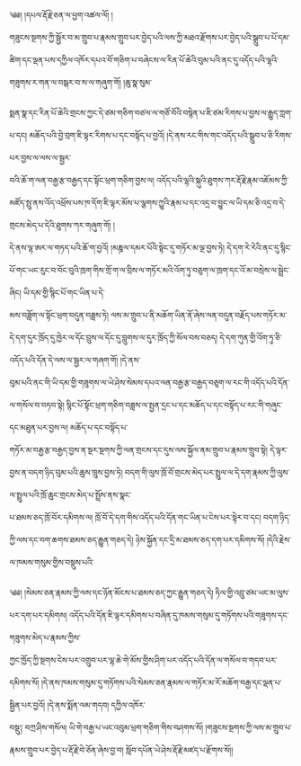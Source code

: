 ﻿  
༄༅། །དཔལ་རྡོ་རྗེ་ཅན་ལ་ཕྱག་འཚལ་ལོ། །  
གཟུངས་སྔགས་ཀྱི་སྦྱོར་བ་མ་གྲུབ་པ་རྣམས་གྲུབ་པར་བྱེད་པའི་ལས་ཀྱི་མཐའ་རྫོགས་པར་བྱེད་པའི་སྒྲུབ་པ་པོ་དམ་ཚིག་དང་ལྡན་པས་དཀྱིལ་འཁོར་དཔའ་བོ་གཅིག་པ་བཞེངས་ལ་རིན་པོ་ཆེའི་བུམ་པའི་ནང་དུ་འདོད་པའི་ལྷའི་གཟུགས་ར་གན་ལ་བསྒར་བ་ས་ལ་གཞུག་གོ། །ཆུ་སྣ་སུམ་  
  
སྨན་སྣ་དང་རིན་པོ་ཆེའི་གྲངས་ཀྱང་དེ་ཙམ་གཅིག་བཙལ་ལ་གཙོ་བོའི་བསྙེན་པ་ཇི་ཙམ་རིགས་པ་བྱས་ལ་རྒྱུད་ཀླག་པ་དང། མཆོད་པའི་བྱེ་བྲག་ཇི་ལྟར་རིགས་པ་དང་བསྟོད་པ་བྱའོ། །དེ་ནས་རང་གིས་གང་འདོད་པའི་སྒྲུབ་པ་ཅི་རིགས་པར་བྱས་ལ་ལས་ལ་སྦྱར་  
བའི་ཆོ་ག་ལན་བརྒྱ་རྩ་བརྒྱད་དང་སྟོང་ཕྲག་གཅིག་བྱས་ལ། འདོད་པའི་ལྷའི་སྐུའི་ཐུགས་ཀར་རྡོ་རྗེ་རྣམ་འཇོམས་ཀྱི་མཛོད་སྤུ་ནས་འོད་འཕྲོས་པས་ཁ་དོག་ཇི་ལྟར་མོས་པ་ལྕགས་ཀྱུའི་རྣམ་པ་དང་འདྲ་བ་བྱུང་ལ་ཡི་དམ་ཅི་འདྲ་བ་དེ་གྲངས་མེད་པ་དེའི་ཐུགས་ཀར་གཞུག་གོ། །  
དེ་ནས་ལྷ་ཨར་ལ་གཏད་པའི་ཆོ་ག་བྱའོ། །མཎྜལ་དམར་པོའི་སྟེང་དུ་གཏོར་མ་ལྔ་བྱས་ཏེ། དེ་དག་རེ་རེའི་ནང་དུ་སྙིང་པོ་གང་ཡང་རུང་བ་བོང་བུའི་ཁྲག་གིས་གྲོ་ག་ལ་བྲིས་ལ་གཏོར་མའི་འོག་ཏུ་བཅུག་ལ་ཁྲག་དང་འོ་མ་བསྲེས་ལ་སྦྲེང་ཞིང། ཡི་དམ་གྱི་སྙིང་པོ་གང་ཡིན་པ་དེ་  
མས་བཟློག་ལ་སྟོང་ཕྲག་བདུན་བཟླས་ཏེ། ལས་མ་གྲུབ་པ་ནི་མཆོག་ཡིན་ནོ་ཞེས་ལན་བདུན་བརྗོད་པས་གཏོར་མ་དེ་དག་དུར་ཁྲོད་དུ་ཁྱེར་ལ་དོང་བྲུས་ལ་དོང་དུ་བླུགས་ལ་དུར་ཁྲོད་ཀྱི་སོལ་བས་བཅད། དེ་དག་ཀུན་གྱི་འོག་ཏུ་ཅི་འདོད་པའི་དོན་དེ་ལས་ལ་སྦྱར་ལ་གཞག་གོ། །དེ་ནས་  
བུམ་པའི་ནང་གི་ཡི་དམ་གྱི་གཟུགས་ལ་ཡེ་ཤེས་སེམས་དཔའ་ལན་བརྒྱ་རྩ་བརྒྱད་བཅུག་ལ་རང་གི་འདོད་པའི་དོན་ལ་གསོལ་བ་བཏབ་སྟེ། སྙིང་པོ་སྟོང་ཕྲག་གཅིག་བཟླས་ལ་སྤྱན་དྲང་པ་དང་མཆོད་པ་དང་བསྟོད་པ་རང་གི་གཞུང་དང་མཐུན་པར་བྱས་ལ། མཆོད་པ་དང་བསྟོད་པ་  
གཏོར་མ་བརྒྱ་རྩ་བརྒྱད་བྱས་ན་སྔར་སྔགས་ཀྱི་ལན་གྲངས་དང་དུས་ལས་སྐྱོལ་ནམ་གྲུབ་པ་རྣམས་གྲུབ་སྟེ། དེ་ལྟར་བྱས་ན་བདག་ཉིད་བུམ་པའི་ཆུས་ཁྲུས་བྱས་ཏེ། བདག་གི་ལུས་ཁྲོ་བོ་གྲངས་མེད་པར་སྤྲུལ་ལ་དེ་དག་རྣམས་ཀྱི་ལུས་ལ་སྤྲུལ་པའི་ཁྲོ་ཆུང་གྲངས་མེད་པ་སྤྲོས་ནས་སྣང་  
པ་ཐམས་ཅད་ཁྲོ་བོར་དམིགས་ལ། ཁྲོ་བོ་དེ་དག་གིས་འདོད་པའི་དོན་གང་ཡིན་པ་ངེས་པར་སྟེར་བ་དང། བདག་ཉིད་ཀྱི་ལས་དང་བག་ཆགས་ཐམས་ཅད་རྒྱུན་གཅད་དེ། ཉེས་སྐྱོན་དང་དྲི་མ་ཐམས་ཅད་དག་པར་དམིགས་སོ། །དེའི་རྗེས་ལ་ཁམས་གསུམ་གྱིས་བསྡུས་པའི་  
  
༄༅། །སེམས་ཅན་རྣམས་ཀྱི་ལས་དང་ཉོན་མོངས་པ་ཐམས་ཅད་ཀྱང་རྒྱུན་གཅད་དེ། ཏིལ་གྱི་འབྲུ་ཙམ་ཡང་མ་ལུས་པར་དག་པར་དམིགས། འདོད་པའི་དོན་ཇི་ལྟར་དམིགས་པ་བཞིན་དུ་ཁམས་གསུམ་དུ་གཏོགས་པའི་གཟུགས་དང་གཟུགས་མེད་པ་རྣམས་ཀྱིས་  
ཀྱང་ཁྱོད་ཀྱི་སྔགས་ངེས་པར་འགྲུབ་པར་ལྷ་ཆེ་གེ་མོས་གྱིས་ཤིག་པར་འདོད་པའི་དོན་ལ་གསོལ་བ་གདབ་པར་དམིགས་སོ། །དེ་ནས་ཁམས་གསུམ་དུ་གཏོགས་པའི་སེམས་ཅན་རྣམས་ལ་གཏོར་མ་རོ་མཆོག་བརྒྱ་དང་ལྡན་པ་སྦྱིན་པར་བྱའོ། །དེ་ནས་སྨོན་ལམ་གདབ། དཀྱིལ་འཁོར་  
བསྡུ༑ བཀྲ་ཤིས་གསོལ། ཡི་གེ་བརྒྱ་པ་ཡང་འབུམ་ཕྲག་གཅིག་གིས་བཤགས་སོ། །གཟུངས་སྔགས་ཀྱི་ལས་མ་གྲུབ་པ་རྣམས་གྲུབ་པར་བྱེད་པ་རྡོ་རྗེ་བེ་ཅོན་ཞེས་བྱ་བ། སློབ་དཔོན་ཡེ་ཤེས་རྡོ་རྗེ་མཛད་པ་རྫོགས་སོ།།  
  
  
